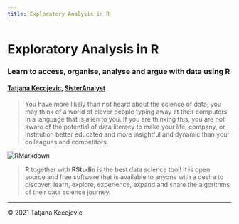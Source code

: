 ```yaml
---
title: Exploratory Analysis in R
---
```

# Exploratory Analysis in R
### Learn to access, organise, analyse and argue with data using R

#### [Tatjana Kecojevic,](https://www.linkedin.com/in/tatjana-kecojevic-803704143/) [SisterAnalyst](https://sisteranalyst.org)

> You have more likely than not heard about the science of data; you may think of a world of clever people typing away at their computers in a language that is alien to you. If you are thinking this, you are not aware of the potential of data literacy to make your life, company, or institution better educated and more insightful and dynamic than your colleagues and competitors. 

![RMarkdown](/images/ExploratoryAnalysis.png?width=30pc)

> **R** together with **RStudio** is the best data science tool! It is open source and free software that is available to anyone with a desire to discover, learn, explore, experience, expand and share the algorithms of their data science journey.  


-----------------------------
© 2021 Tatjana Kecojevic

